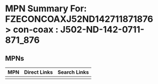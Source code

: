 



# MPN Summary For: FZECONCOAXJ52ND142711871876 > con-coax : J502-ND-142-0711-871_876

## MPNs
  

|MPN|Direct Links|Search Links|
| :--- | :--- | :--- |
||||
